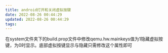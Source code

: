 ```yaml
---
title: android打开和关闭虚拟按键
date: 2022-08-26 00:44:29
updated: 2022-08-26 00:44:29
tags:
---
```

在system文件夹下的build.prop文件中修改qemu.hw.mainkeys值为1隐藏虚拟按键，为0时显示。底部虚拟按键显示与隐藏只需修改这个属性即可